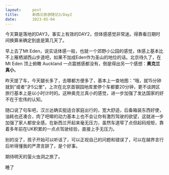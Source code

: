 ```yaml
---
layout:     post
title:      新西兰旅游随记3/Day2
date:       2023-05-04
---
```


今天算是落地的DAY3，事实上有效的DAY2，但体感感觉非常迷。得靠看日期时间换算来确定到底是第几天了。

早上去了Mt Eden，说实话体感一般，也就一个郊野小公园的感觉，体感上基本比不上雁栖湖西山步道吧，如果不加成Eden作为圣山的地位的话。北京待久了，在Mt Eden 顶上俯瞰 Auckland 一点震撼感都没有，倒是得出另一个感想：**奥克兰真小**。

昨天提了车，今天腿长多了，去哪都方便多了，基本上一查地图：“哦，就15分钟就到”或者“才5公里”，上次在北京首钢园地库里停个车都要20分钟，更不谈跨区旅行基本上是以小时计时的。这种奥克兰真小的感觉，进一步加强了发达国家的好不在于宏伟的认知。

随口说了句车吧，汉兰达确实挺适合家庭出行的，宽大舒适，后备箱装东西好使，油耗也还凑合，肉了吧唧的动力基本上也不会让你有激烈驾驶的欲望，这就进一步加强了家人都安全感。在新西兰开起来毫无压力，虽然车道窄了点但起码规矩，靠着多年前在UK积累的一点点驾驶经验，直接上手无压力。

别的没了，孩子开始可以听话了，可以正视自己的问题和错误了，可以在越界言行后听得懂我的严肃言辞了，是个好事。

期待明天的萤火虫洞之旅了。

睡了
